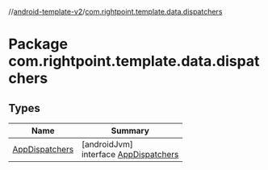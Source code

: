 //[android-template-v2](../../index.md)/[com.rightpoint.template.data.dispatchers](index.md)

# Package com.rightpoint.template.data.dispatchers

## Types

| Name | Summary |
|---|---|
| [AppDispatchers](-app-dispatchers/index.md) | [androidJvm]<br>interface [AppDispatchers](-app-dispatchers/index.md) |
